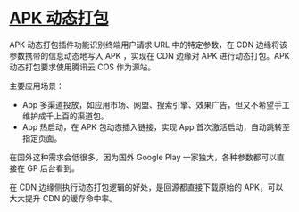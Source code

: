 # [APK 动态打包](https://cloud.tencent.com/document/product/228/56430)

APK 动态打包插件功能识别终端用户请求 URL 中的特定参数，在 CDN 边缘将该参数携带的信息动态地写入 APK ，实现在 CDN 边缘对 APK 进行动态打包。APK 动态打包要求使用腾讯云 COS 作为源站。

主要应用场景：

- App 多渠道投放，如应用市场、网盟、搜索引擎、效果广告，但又不希望手工维护成千上百的渠道包。
- App 热启动，在 APK 包动态插入链接，实现 App 首次激活启动，自动跳转至指定页面。

在国外这种需求会低很多，因为国外 Google Play 一家独大，各种参数都可以直接在 GP 后台看到。

在 CDN 边缘侧执行动态打包逻辑的好处，是回源都直接下载原始的 APK，可以大大提升 CDN 的缓存命中率。
